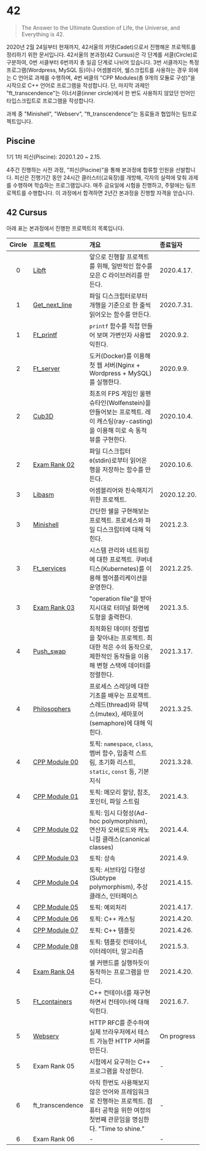 # 42

> The Answer to the Ultimate Question of Life, the Universe, and Everything is 42.

2020년 2월 24일부터 현재까지, 42서울의 카뎃(Cadet)으로서 진행해온 프로젝트를 정리하기 위한 문서입니다. 42서울의 본과정(42 Cursus)은 각 단계를 서클(Circle)로 구분하여, 0번 서클부터 6번까지 총 일곱 단계로 나뉘어 있습니다. 3번 서클까지는 특정 프로그램(Wordpress, MySQL 등)이나 어셈블리어, 쉘스크립트를 사용하는 경우 외에는 C 언어로 과제를 수행하며, 4번 써클의 "CPP Modules(총 9개의 모듈로 구성)"을 시작으로 C++ 언어로 프로그램을 작성합니다. 단, 마지막 과제인 "ft_transcendence"는 이너서클(inner circle)에서 한 번도 사용하지 않았던 언어인 타입스크립트로 프로그램을 작성합니다.

과제 중 "Minishell", "Webserv", "ft_transcendence"는 동료들과 협업하는 팀프로젝트입니다.

## Piscine

1기 1차 피신(Piscine): 2020.1.20 ~ 2.15.

4주간 진행하는 사전 과정, "피신(Piscine)"을 통해 본과정에 합류할 인원을 선발합니다. 피신은 진행기간 동안 24시간 클러스터(교육장)를 개방해, 각자의 실력에 맞춰 과제를 수행하며 학습하는 프로그램입니다. 매주 금요일에 시험을 진행하고, 주말에는 팀프로젝트를 수행합니다. 이 과정에서 합격하면 2년간 본과정을 진행할 자격을 얻습니다.

## 42 Cursus

아래 표는 본과정에서 진행한 프로젝트의 목록입니다.

|    Circle   | 프로젝트 | 개요 | 종료일자 |
|:-----------:|:-------|:----|:-------|
| 0 | [Libft](https://github.com/paikwiki/libft) | 앞으로 진행할 프로젝트를 위해, 일반적인 함수를 모은 C 라이브러리를 만든다. | 2020.4.17. |
| 1 | [Get_next_line](https://github.com/paikwiki/get-next-line) | 파일 디스크립터로부터 개행을 기준으로 한 줄씩 읽어오는 함수를 만든다. | 2020.7.31. |
| 1 | [Ft_printf](https://github.com/paikwiki/ft-printf) | `printf` 함수를 직접 만들어 보며 가변인자 사용법 익힌다. | 2020.9.2. |
| 2 | [Ft_server](https://github.com/paikwiki/ft-server) | 도커(Docker)를 이용해 첫 웹 서버(Nginx + Wordpress + MySQL)를 실행한다. | 2020.9.9. |
| 2 | [Cub3D](https://github.com/paikwiki/cub3d) | 최초의 FPS 게임인 울펜슈타인(Wolfenstein)을 만들어보는 프로젝트. 레이 캐스팅(ray-casting)을 이용해 미로 속 동적 뷰를 구현한다. | 2020.10.4. |
| 2 | [Exam Rank 02](https://github.com/paikwiki/42cursus-exam02) | 파일 디스크립터 `0`(stdin)로부터 읽어온 행을 저장하는 함수를 만든다. | 2020.10.6. |
| 3 | [Libasm](https://github.com/paikwiki/libasm) | 어셈블리어와 친숙해지기 위한 프로젝트. | 2020.12.20. |
| 3 | [Minishell](https://github.com/paikwiki/minishell-new) | 간단한 쉘을 구현해보는 프로젝트. 프로세스와 파일 디스크립터에 대해 익힌다. | 2021.2.3. |
| 3 | [Ft_services](https://github.com/paikwiki/ft-services) | 시스템 관리와 네트워킹에 대한 프로젝트. 쿠버네티스(Kubernetes)를 이용해 웹어플리케이션을 운영한다. | 2021.2.25. |
| 3 | [Exam Rank 03](https://github.com/paikwiki/42cursus-exam03) | "operation file"을 받아 지시대로 터미널 화면에 도형을 출력한다. | 2021.3.5. |
| 4 | [Push_swap](https://github.com/paikwiki/push-swap) | 최적화된 데이터 정렬법을 찾아내는 프로젝트. 최대한 적은 수의 동작으로, 제한적인 동작들을 이용해 변형 스택에 데이터를 정렬한다. | 2021.3.17. |
| 4 | [Philosophers](https://github.com/paikwiki/philosophers) | 프로세스 스레딩에 대한 기초를 배우는 프로젝트. 스레드(thread)와 뮤텍스(mutex), 세마포어(semaphore)에 대해 익힌다. | 2021.3.25. |
| 4 | [CPP Module 00](https://github.com/paikwiki/cpp-module-00) | 토픽: `namespace`, `class`, 멤버 함수, 입출력 스트림, 초기화 리스트, `static`, `const` 등, 기본 지식 | 2021.3.28. |
| 4 | [CPP Module 01](https://github.com/paikwiki/cpp-module-01) | 토픽: 메모리 할당, 참조, 포인터, 파일 스트림 | 2021.4.3. |
| 4 | [CPP Module 02](https://github.com/paikwiki/cpp-module-02) | 토픽: 임시 다형성(Ad-hoc polymorphism), 연산자 오버로드와 캐노니컬 클래스(canonical classes) | 2021.4.4. |
| 4 | [CPP Module 03](https://github.com/paikwiki/cpp-module-03) | 토픽: 상속 | 2021.4.9. |
| 4 | [CPP Module 04](https://github.com/paikwiki/cpp-module-04) | 토픽: 서브타입 다형성(Subtype polymorphism), 추상 클래스, 인터페이스 | 2021.4.15. |
| 4 | [CPP Module 05](https://github.com/paikwiki/cpp-module-05) | 토픽: 예외처리 | 2021.4.17. |
| 4 | [CPP Module 06](https://github.com/paikwiki/cpp-module-06) | 토픽: C++ 캐스팅 | 2021.4.20. |
| 4 | [CPP Module 07](https://github.com/paikwiki/cpp-module-07) | 토픽: C++ 템플릿 | 2021.4.26. |
| 4 | [CPP Module 08](https://github.com/paikwiki/cpp-module-08) | 토픽: 템플릿 컨테이너, 이터레이터, 알고리즘 | 2021.5.3. |
| 4 | [Exam Rank 04](https://github.com/paikwiki/42cursus-exam04) | 쉘 커맨드를 실행하듯이 동작하는 프로그램을 만든다. | 2021.4.20. |
| 5 | [Ft_containers](https://github.com/paikwiki/ft-containers) | C++ 컨테이너를 재구현하면서 컨테이너에 대해 익힌다. | 2021.6.7. |
| 5 | [Webserv](https://github.com/innercircle-byebye/sucbaek) | HTTP RFC를 준수하여 실제 브라우저에서 테스트 가능한 HTTP 서버를 만든다. | On progress |
| 5 | Exam Rank 05 | 시험에서 요구하는 C++ 프로그램을 작성한다. | - |
| 6 | ft_transcendence | 아직 한번도 사용해보지 않은 언어와 프레임워크로 진행하는 프로젝트. 컴퓨터 공학을 위한 여정의 첫번째 관문임을 명심한다. "Time to shine." | - |
| 6 | Exam Rank 06 | - | - |
